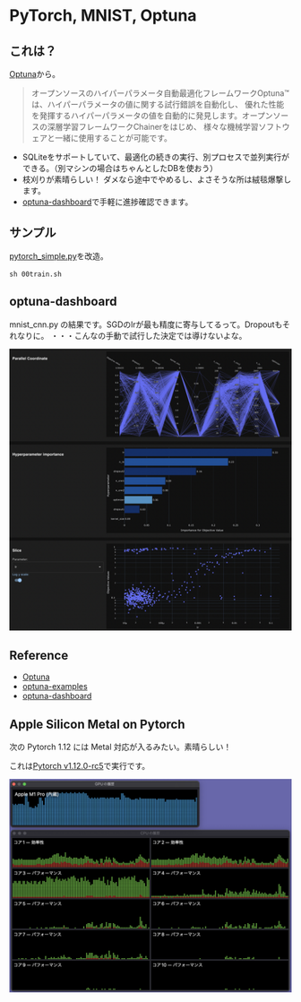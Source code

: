 # PyTorch, MNIST, Optuna

## これは？

[Optuna](https://www.preferred.jp/ja/projects/optuna/)から。

> オープンソースのハイパーパラメータ自動最適化フレームワークOptuna™は、ハイパーパラメータの値に関する試行錯誤を自動化し、
> 優れた性能を発揮するハイパーパラメータの値を自動的に発見します。オープンソースの深層学習フレームワークChainerをはじめ、
> 様々な機械学習ソフトウェアと一緒に使用することが可能です。


- SQLiteをサポートしていて、最適化の続きの実行、別プロセスで並列実行ができる。（別マシンの場合はちゃんとしたDBを使おう）
- 枝刈りが素晴らしい！ ダメなら途中でやめるし、よさそうな所は絨毯爆撃します。
- [optuna-dashboard](https://github.com/optuna/optuna-dashboard)で手軽に進捗確認できます。


## サンプル

[pytorch_simple.py](https://github.com/optuna/optuna-examples/blob/main/pytorch/pytorch_simple.py)を改造。


```
sh 00train.sh
```


## optuna-dashboard

mnist_cnn.py の結果です。SGDのlrが最も精度に寄与してるって。Dropoutもそれなりに。
・・・こんなの手動で試行した決定では導けないよな。

![Optuna-Dashboard](optuna.png)


## Reference

- [Optuna](https://www.preferred.jp/ja/projects/optuna/)
- [optuna-examples](https://github.com/optuna/optuna-examples)
- [optuna-dashboard](https://github.com/optuna/optuna-dashboard)


## Apple Silicon Metal on Pytorch

次の Pytorch 1.12 には Metal 対応が入るみたい。素晴らしい！

これは[Pytorch v1.12.0-rc5](https://github.com/pytorch/pytorch)で実行です。

![Apple-Silicon-mps](Apple-Silicon-mps.png)

